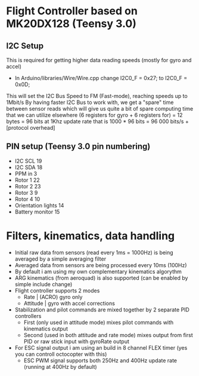 Flight Controller based on MK20DX128 (Teensy 3.0)
=================================================

I2C Setup
---------
This is required for getting higher data reading speeds (mostly for gyro and accel)
  - In Arduino/libraries/Wire/Wire.cpp change I2C0_F = 0x27; to I2C0_F = 0x0D;
  
This will set the I2C Bus Speed to FM (Fast-mode), reaching speeds up to 1Mbit/s
By having faster I2C Bus to work with, we get a "spare" time between sensor reads
which will give us quite a bit of spare computing time that we can utilize elsewhere
(6 registers for gyro + 6 registers for) = 12 bytes = 96 bits 
at 1Khz update rate that is 1000 * 96 bits = 96 000 bits/s + [protocol overhead]

PIN setup (Teensy 3.0 pin numbering)
------------------------------------
  - I2C SCL 19
  - I2C SDA 18
  - PPM in 3
  - Rotor 1 22
  - Rotor 2 23
  - Rotor 3 9
  - Rotor 4 10
  - Orientation lights 14
  - Battery monitor 15
  
Filters, kinematics, data handling
==================================
  - Initial raw data from sensors (read every 1ms = 1000Hz) is being averaged by a simple averaging filter
  - Averaged data from sensors are being processed every 10ms (100Hz)
  - By default i am using my own complementary kinematics algorythm
  - ARG kinematics (from aeroquad) is also supported (can be enabled by simple include change)
  - Flight controller supports 2 modes
    - Rate | (ACRO) gyro only
    - Attitude | gyro with accel corrections
  - Stabilization and pilot commands are mixed together by 2 separate PID controllers
    - First (only used in attitude mode) mixes pilot commands with kinematics output
    - Second (used in both attitude and rate mode) mixes output from first PID or raw stick input with gyroRate output
  - For ESC signal output i am using an build in 8 channel FLEX timer (yes you can controll octocopter with this)
    - ESC PWM signal supports both 250Hz and 400Hz update rate (running at 400Hz by default)    
    
  